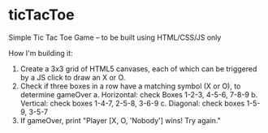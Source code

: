 ticTacToe
=========

Simple Tic Tac Toe Game – to be built using HTML/CSS/JS only

How I'm building it:
  1. Create a 3x3 grid of HTML5 canvases, each of which can be triggered by a JS click to draw an X or O.
  2. Check if three boxes in a row have a matching symbol (X or O), to determine gameOver
    a. Horizontal: check Boxes 1-2-3, 4-5-6, 7-8-9
    b. Vertical: check boxes 1-4-7, 2-5-8, 3-6-9
    c. Diagonal: check boxes 1-5-9, 3-5-7
  3. If gameOver, print "Player [X, O, 'Nobody'] wins! Try again."
